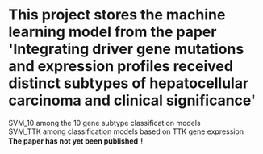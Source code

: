 # This project stores the machine learning model from the paper 'Integrating driver gene mutations and expression profiles received distinct subtypes of hepatocellular carcinoma and clinical significance'
SVM_10 among the 10 gene subtype classification models  
SVM_TTK among classification models based on TTK gene expression    
**The paper has not yet been published！**
